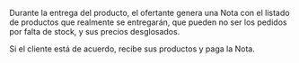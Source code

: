 
Durante la entrega del producto, el ofertante genera una Nota con el listado de productos que realmente se entregarán,
que pueden no ser los pedidos por falta de stock, y sus precios desglosados.

Si el cliente está de acuerdo, recibe sus productos y paga la Nota.
